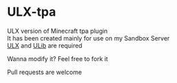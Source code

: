 # ULX-tpa
  ULX version of Minecraft tpa plugin<br>It has been created mainly for use on my Sandbox Server<br>
  <a href="https://github.com/TeamUlysses/ulx">ULX</a> and <a href="https://github.com/TeamUlysses/ulib">ULib</a> are required

  Wanna modify it? Feel free to fork it
  
  Pull requests are welcome
